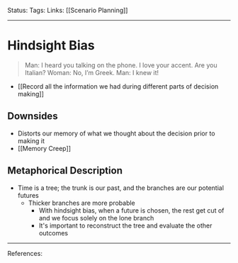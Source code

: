 Status:
Tags:
Links: [[Scenario Planning]]
___
# Hindsight Bias
>Man: I heard you talking on the phone. I love your accent. Are you Italian?
Woman: No, I’m Greek.
Man: I knew it!

- [[Record all the information we had during different parts of decision making]]
## Downsides
- Distorts our memory of what we thought about the decision prior to making it
- [[Memory Creep]]
## Metaphorical Description
- Time is a tree; the trunk is our past, and the branches are our potential futures
	- Thicker branches are more probable
		- With hindsight bias, when a future is chosen, the rest get cut of and we focus solely on the lone branch
		- It's important to reconstruct the tree and evaluate the other outcomes
___
References: